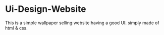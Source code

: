 # Ui-Design-Website
This is a simple wallpaper selling website having a good UI. simply made of html &amp; css.
